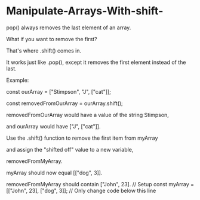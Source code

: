 # Manipulate-Arrays-With-shift-

pop() always removes the last element of an array. 

What if you want to remove the first?

That's where .shift() comes in.

It works just like .pop(), except it removes the first element instead of the last.

Example:

const ourArray = ["Stimpson", "J", ["cat"]];

const removedFromOurArray = ourArray.shift();

removedFromOurArray would have a value of the string Stimpson,

and ourArray would have ["J", ["cat"]].

Use the .shift() function to remove the first item from myArray

and assign the "shifted off" value to a new variable,

removedFromMyArray.

myArray should now equal [["dog", 3]].

removedFromMyArray should contain ["John", 23].
// Setup
const myArray = [["John", 23], ["dog", 3]];
// Only change code below this line
